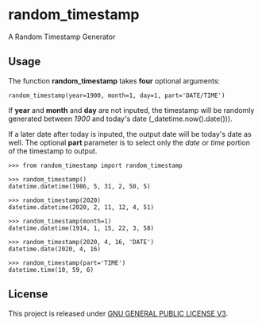 # random_timestamp
A Random Timestamp Generator

## Usage
The function **random_timestamp** takes **four** optional arguments:
```
random_timestamp(year=1900, month=1, day=1, part='DATE/TIME')
```
If **year** and **month** and **day** are not inputed, the timestamp will be randomly generated between _1900_ and today's date (_datetime.now().date())).

If a later date after today is inputed, the output date will be today's date as well.
The optional **part** parameter is to select only the _date_ or _time_ portion of the timestamp to output.
```
>>> from random_timestamp import random_timestamp

>>> random_timestamp()
datetime.datetime(1986, 5, 31, 2, 50, 5)

>>> random_timestamp(2020)
datetime.datetime(2020, 2, 11, 12, 4, 51)

>>> random_timestamp(month=1)
datetime.datetime(1914, 1, 15, 22, 3, 58)

>>> random_timestamp(2020, 4, 16, 'DATE')
datetime.date(2020, 4, 16)

>>> random_timestamp(part='TIME')
datetime.time(10, 59, 6)
```

## License
This project is released under [GNU GENERAL PUBLIC LICENSE V3](https://www.gnu.org/licenses/gpl-3.0.en.html).